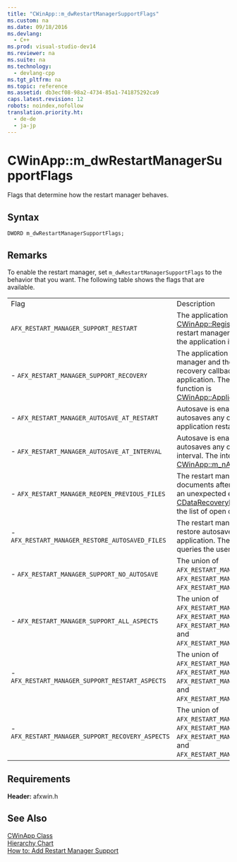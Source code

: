 ```yaml
---
title: "CWinApp::m_dwRestartManagerSupportFlags"
ms.custom: na
ms.date: 09/18/2016
ms.devlang: 
  - C++
ms.prod: visual-studio-dev14
ms.reviewer: na
ms.suite: na
ms.technology: 
  - devlang-cpp
ms.tgt_pltfrm: na
ms.topic: reference
ms.assetid: db3ecf08-98a2-4734-85a1-741875292ca9
caps.latest.revision: 12
robots: noindex,nofollow
translation.priority.ht: 
  - de-de
  - ja-jp
---
```

# CWinApp::m_dwRestartManagerSupportFlags
Flags that determine how the restart manager behaves.  
  
## Syntax  
  
```  
DWORD m_dwRestartManagerSupportFlags;  
```  
  
## Remarks  
 To enable the restart manager, set `m_dwRestartManagerSupportFlags` to the behavior that you want. The following table shows the flags that are available.  
  
|||  
|-|-|  
|Flag|Description|  
|`AFX_RESTART_MANAGER_SUPPORT_RESTART`|The application is registered by using [CWinApp::RegisterWithRestartManager](../vs140/CWinApp--RegisterWithRestartManager.md). The restart manager is responsible for restarting the application if it unexpectedly exits.|  
|-   `AFX_RESTART_MANAGER_SUPPORT_RECOVERY`|The application is registered with the restart manager and the restart manager calls the recovery callback function when it restarts the application. The default recovery callback function is [CWinApp::ApplicationRecoveryCallback](../vs140/CWinApp--ApplicationRecoveryCallback.md).|  
|-   `AFX_RESTART_MANAGER_AUTOSAVE_AT_RESTART`|Autosave is enabled and the restart manager autosaves any open documents when the application restarts.|  
|-   `AFX_RESTART_MANAGER_AUTOSAVE_AT_INTERVAL`|Autosave is enabled and the restart manager autosaves any open documents at a regular interval. The interval is defined by [CWinApp::m_nAutosaveInterval](../vs140/CWinApp--m_nAutosaveInterval.md).|  
|-   `AFX_RESTART_MANAGER_REOPEN_PREVIOUS_FILES`|The restart manager opens previously open documents after restarting the application from an unexpected exit. The [CDataRecoveryHandler Class](../vs140/CDataRecoveryHandler-Class.md) handles storing the list of open documents and restoring them.|  
|-   `AFX_RESTART_MANAGER_RESTORE_AUTOSAVED_FILES`|The restart manager prompts the user to restore autosaved files after restarting the application. The `CDataRecoveryHandler` class queries the user.|  
|-   `AFX_RESTART_MANAGER_SUPPORT_NO_AUTOSAVE`|The union of `AFX_RESTART_MANAGER_SUPPORT_RESTART`, `AFX_RESTART_MANAGER_SUPPORT_RECOVER`, and `AFX_RESTART_MANAGER_REOPEN_PREVIOUS_FILES`.|  
|-   `AFX_RESTART_MANAGER_SUPPORT_ALL_ASPECTS`|The union of `AFX_RESTART_MANAGER_SUPPORT_NO_AUTOSAVE`, `AFX_RESTART_MANAGER_AUTOSAVE_AT_RESTART`, `AFX_RESTART_MANAGER_AUTOSAVE_AT_INTERVAL`, and `AFX_RESTART_MANAGER_RESTORE_AUTOSAVED_FILES`.|  
|-   `AFX_RESTART_MANAGER_SUPPORT_RESTART_ASPECTS`|The union of `AFX_RESTART_MANAGER_SUPPORT_RESTART`, `AFX_RESTART_MANAGER_AUTOSAVE_AT_RESTART`, `AFX_RESTART_MANAGER_REOPEN_PREVIOUS_FILES`, and `AFX_RESTART_MANAGER_RESTORE_AUTOSAVED_FILES`.|  
|-   `AFX_RESTART_MANAGER_SUPPORT_RECOVERY_ASPECTS`|The union of `AFX_RESTART_MANAGER_SUPPORT_RECOVERY`, `AFX_RESTART_MANAGER_AUTOSAVE_AT_INTERVAL`, `AFX_RESTART_MANAGER_REOPEN_PREVIOUS_FILES`, and `AFX_RESTART_MANAGER_RESTORE_AUTOSAVED_FILES`.|  
  
## Requirements  
 **Header:** afxwin.h  
  
## See Also  
 [CWinApp Class](../vs140/CWinApp-Class.md)   
 [Hierarchy Chart](../vs140/Hierarchy-Chart.md)   
 [How to: Add Restart Manager Support](../vs140/How-to--Add-Restart-Manager-Support.md)